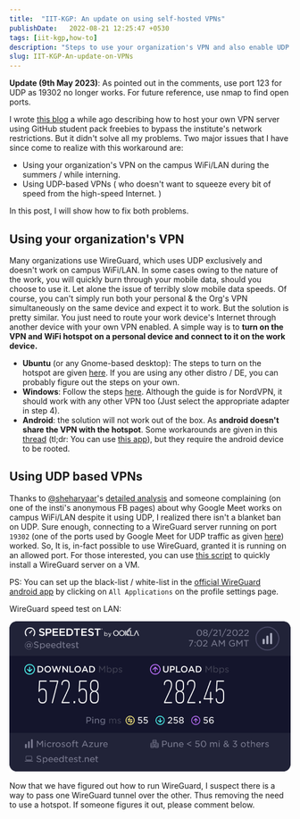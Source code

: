 ```yaml
---
title:  "IIT-KGP: An update on using self-hosted VPNs"
publishDate:   2022-08-21 12:25:47 +0530
tags: [iit-kgp,how-to]
description: "Steps to use your organization's VPN and also enable UDP based VPNs on the campus network."
slug: IIT-KGP-An-update-on-VPNs
---
```

<!--end_excerpt-->
**Update (9th May 2023)**: As pointed out in the comments, use port 123 for UDP as 19302 no longer works. For future reference, use nmap to find open ports.

I wrote [this blog](https://anjaygoel.github.io/posts/IIT-KGP-Bypass-Internet-Restrictions/) a while ago describing how to host your own VPN server using GitHub student pack freebies to bypass the institute's network restrictions. But it didn't solve all my problems. Two major issues that I have since come to realize with this workaround are:

* Using your organization's VPN on the campus WiFi/LAN during the summers / while interning.
* Using UDP-based VPNs ( who doesn't want to squeeze every bit of speed from the high-speed Internet. )

In this post, I will show how to fix both problems.

## Using your organization's VPN

Many organizations use WireGuard, which uses UDP exclusively and doesn't work on campus WiFi/LAN. In some cases owing to the nature of the work, you will quickly burn through your mobile data, should you choose to use it. Let alone the issue of terribly slow mobile data speeds. Of course, you can't simply run both your personal & the Org's VPN simultaneously on the same device and expect it to work. But the solution is pretty similar. You just need to route your work device's Internet through another device with your own VPN enabled. A simple way is to **turn on the VPN and WiFi hotspot on a personal device and connect to it on the work device.**

* **Ubuntu** (or any Gnome-based desktop): The steps to turn on the hotspot are given [here](https://help.ubuntu.com/stable/ubuntu-help/net-wireless-adhoc.html.en). If you are using any other distro / DE, you can probably figure out the steps on your own.
* **Windows**: Follow the steps [here](https://support.nordvpn.com/Connectivity/Windows/1441319672/Share-VPN-via-a-mobile-hotspot-on-Windows-10.htm). Although the guide is for NordVPN, it should work with any other VPN too (Just select the appropriate adapter in step 4).
* **Android**: the solution will not work out of the box. As **android doesn't share the VPN with the hotspot**. Some workarounds are given in this [thread](https://android.stackexchange.com/questions/194255/is-it-possible-to-share-a-vpn-connection-over-wifi-hotspot) (tl;dr: You can use [this app](https://github.com/Mygod/VPNHotspot)), but they require the android device to be rooted.

## Using UDP based VPNs

Thanks to [@sheharyaar](https://github.com/sheharyaar/)'s [detailed analysis](https://github.com/sheharyaar/iit-kgp-network) and someone complaining (on one of the insti's anonymous FB pages) about why Google Meet works on campus WiFi/LAN despite it using UDP, I realized there isn't a blanket ban on UDP. Sure enough, connecting to a WireGuard server running on port `19302` (one of the ports used by Google Meet for UDP traffic as given [here](https://services.google.com/fh/files/blogs/enabling_remote_working_with_hangouts_meet_quick_deployment_guide.pdf)) worked. So, It is, in-fact possible to use WireGuard, granted it is running on an allowed port. For those interested, you can use [this script](https://github.com/angristan/wireguard-install) to quickly install a WireGuard server on a VM.

PS: You can set up the black-list / white-list in the [official WireGuard android app](https://play.google.com/store/apps/details?id=com.wireguard.android&hl=en_IN&gl=US) by clicking on `All Applications` on the profile settings page.

WireGuard speed test on LAN:

![Speed Test](../../assets/images/iit_kgp_vpn_update/speed_test.png)

Now that we have figured out how to run WireGuard, I suspect there is a way to pass one WireGuard tunnel over the other. Thus removing the need to use a hotspot. If someone figures it out, please comment below.
